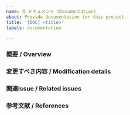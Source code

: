 ```yaml
---
name: 🗒 ドキュメント (Documentation)
about: Provide documentation for this project
title: '[DOC] <title>'
labels: documentation

---
```


### 概要 / Overview
<!-- ツイッターのツイートぐらいの文量で説明 -->

### 変更すべき内容 / Modification details
<!-- 何をどう変えるべきか -->

### 関連Issue / Related issues
<!-- 既存のIssueと関係あれば そのリンクを -->

### 参考文献 / References
<!-- ドキュメントの参考になるもの アイデア元等 -->